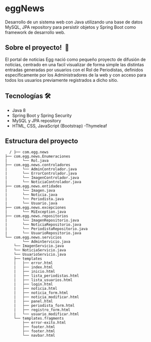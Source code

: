 # eggNews
Desarrollo de un sistema web con Java utilizando una base de datos MySQL, JPA repository para persistir objetos y Spring Boot como framework de desarrollo web. 

## Sobre el proyecto!  🚀
El portal de noticias Egg nació como pequeño proyecto de difusión de noticias, centrado en una facil visualizar de forma simple las distintas entradas generadas por usuarios con el Rol de Periodistas, definidos específicamente por los Administradores de la web y con acceso para todos los usuarios previamente registrados a dicho sitio.

## Tecnologías 🛠️
- Java 8
- Spring Boot y Spring Security
- MySQL y JPA repository
- HTML, CSS, JavaScript (Bootstrap)
-Thymeleaf

## Estructura del proyecto
      / ├── com.egg.news
    ├── com.egg.news.Enumeraciones
    |   	└── Rol.java
    ├── com.egg.news.controladores
    |   	└── AdminControlador.java
    |   	└── ErrorControlador.java
    |   	└── ImagenControlador.java
    |   	└── NoticiaControlador.java
    ├── com.egg.news.entidades
    |      	└── Imagen.java
    |   	└── Noticia.java
    |   	└── Periodista.java
    |   	└── Usuario.java
    ├── com.egg.news.excepciones
    |      	└── MiException.java
    ├── com.egg.news.repositorios
    |   	└── ImagenRepositorio.java
    |   	└── NoticiaRepositorio.java
    |   	└── PeriodistaRepositorio.java
    |   	└── UsuarioRepositorio.java
    └── com.egg.news.servicios
          	└── AdminServicio.java
       	└── ImagenServicio.java
        └── NoticiaServicio.java
       	└── UsuarioServicio.java
        ├── templates
        |	├── error.html
        |	├── index.html
        |	├── inicio.html
        |	├── lista_periodistas.html
        |	├── lista_usuarios.html
        |	├── login.html
        |	├── noticia.html
        |	├── noticia_form.html
        |	├── noticia_modificar.html
        |	├── panel.html
        |	├── periodista_form.html
        |	├── registro_form.html
        |	└── usuario_modificar.html
        └── templates.fragments
            ├── error-exito.html
            ├── footer.html
            ├── footer.html
            └── navbar.html


